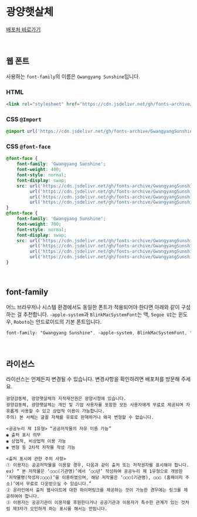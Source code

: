 # 광양햇살체

[배포처 바로가기](https://gwangyang.go.kr/menu.es?mid=a11303090300)

&nbsp;

## 웹 폰트

사용하는 `font-family`의 이름은 `Gwangyang Sunshine`입니다.

### HTML

```html
<link rel="stylesheet" href="https://cdn.jsdelivr.net/gh/fonts-archive/GwangyangSunshine/GwangyangSunshine.css" type="text/css"/>
```

### CSS `@Import`

```css
@import url('https://cdn.jsdelivr.net/gh/fonts-archive/GwangyangSunshine/GwangyangSunshine.css');
```

### CSS `@font-face`

```css
@font-face {
    font-family: 'Gwangyang Sunshine';
    font-weight: 400;
    font-style: normal;
    font-display: swap;
    src: url('https://cdn.jsdelivr.net/gh/fonts-archive/GwangyangSunshine/GwangyangSunshine-Regular.woff2') format('woff2'),
         url('https://cdn.jsdelivr.net/gh/fonts-archive/GwangyangSunshine/GwangyangSunshine-Regular.woff') format('woff'),
         url('https://cdn.jsdelivr.net/gh/fonts-archive/GwangyangSunshine/GwangyangSunshine-Regular.otf') format('opentype'),
         url('https://cdn.jsdelivr.net/gh/fonts-archive/GwangyangSunshine/GwangyangSunshine-Regular.ttf') format('truetype');
}
@font-face {
    font-family: 'Gwangyang Sunshine';
    font-weight: 700;
    font-style: normal;
    font-display: swap;
    src: url('https://cdn.jsdelivr.net/gh/fonts-archive/GwangyangSunshine/GwangyangSunshine-Bold.woff2') format('woff2'),
         url('https://cdn.jsdelivr.net/gh/fonts-archive/GwangyangSunshine/GwangyangSunshine-Bold.woff') format('woff'),
         url('https://cdn.jsdelivr.net/gh/fonts-archive/GwangyangSunshine/GwangyangSunshine-Bold.otf') format('opentype'),
         url('https://cdn.jsdelivr.net/gh/fonts-archive/GwangyangSunshine/GwangyangSunshine-Bold.ttf') format('truetype');
}
```

&nbsp;

## font-family

어느 브라우저나 시스템 환경에서도 동일한 폰트가 적용되어야 한다면 아래와 같이 구성하는 걸 추천합니다. `-apple-system`과 `BlinkMacSystemFont`는 맥, `Segoe UI`는 윈도우, `Roboto`는 안드로이드의 기본 폰트입니다.


```css
font-family: "Gwangyang Sunshine", -apple-system, BlinkMacSystemFont, "Segoe UI", Roboto, Oxygen, Ubuntu, Cantarell, "Open Sans", "Helvetica Neue", sans-serif;
```

&nbsp;

## 라이선스

라이선스는 언제든지 변경될 수 있습니다. 변경사항을 확인하려면 배포처를 방문해 주세요.

```
광양감동체, 광양햇살체의 지적재산권은 광양시청에 있습니다. 
광양감동체, 광양햇살체는 개인 및 기업 사용자를 포함한 모든 사용자에게 무료로 제공되며 자유롭게 사용할 수 있고 상업적 이용이 가능합니다. 
주의) 본 서체는 글꼴 자체를 유료로 판매하거나 왜곡 변형할 수 없습니다.  

<공공누리 제 1유형> “공공저작물의 자유 이용 가능” 
◉ 출처 표시 의무 
◉ 상업적, 비상업적 이용 가능 
◉ 변형 등 2차적 저작물 작성 가능  

<출처 표시에 관한 주의 사항> 
① 이용자는 공공저작물을 이용할 경우, 다음과 같이 출처 또는 저작권자를 표시해야 합니다. 
ex) “ 본 저작물은 ‘○○○(기관명)’에서 ‘○○년’ 작성하여 공공누리 제 1유형으로 개방한 ‘저작물명(작성자:○○○)’을 이용하였으며, 해당 저작물은 ‘○○○(기관명), ○○○ (홈페이지 주소)’에서 무료로 다운받으실 수 있습니다.” 
② 온라인에서 출처 웹사이트에 대한 하이퍼링크를 제공하는 것이 가능한 경우에는 링크를 제공하여야 합니다. 
③ 이용자는 공공기관이 이용자를 후원한다거나 공공기관과 이용자가 특수한 관계가 있는 것처럼 제3자가 오인하게 하는 표시를 해서는 안됩니다.
```
